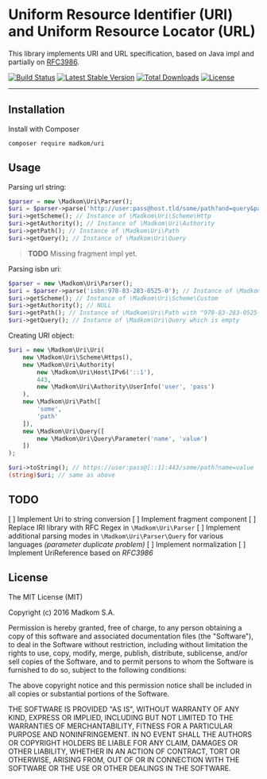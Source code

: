 Uniform Resource Identifier (URI) and Uniform Resource Locator (URL)
====================================================================

This library implements URI and URL specification, based on Java impl and partially on 
[RFC3986](https://tools.ietf.org/html/rfc3986). 

[![Build Status](https://travis-ci.org/madkom/uri.svg?branch=master)](https://travis-ci.org/madkom/uri)
[![Latest Stable Version](https://poser.pugx.org/madkom/uri/v/stable)](https://packagist.org/packages/madkom/uri)
[![Total Downloads](https://poser.pugx.org/madkom/uri/downloads)](https://packagist.org/packages/madkom/uri)
[![License](https://poser.pugx.org/madkom/uri/license)](https://packagist.org/packages/madkom/uri)

---

## Installation

Install with Composer

```
composer require madkom/uri
```

## Usage

Parsing url string:

```php
$parser = new \Madkom\Uri\Parser();
$uri = $parser->parse('http://user:pass@host.tld/some/path?and=query&param=2#fragment');
$uri->getScheme(); // Instance of \Madkom\Uri\Scheme\Http
$uri->getAuthority(); // Instance of \Madkom\Uri\Authority
$uri->getPath(); // Instance of \Madkom\Uri\Path
$uri->getQuery(); // Instance of \Madkom\Uri\Query
```

> **TODO** Missing fragment impl yet.

Parsing isbn uri:

```php
$parser = new \Madkom\Uri\Parser();
$uri = $parser->parse('isbn:978-83-283-0525-0'); // Instance of \Madkom\Uri\Uri
$uri->getScheme(); // Instance of \Madkom\Uri\Scheme\Custom
$uri->getAuthority(); // NULL
$uri->getPath(); // Instance of \Madkom\Uri\Path with "978-83-283-0525-0"
$uri->getQuery(); // Instance of \Madkom\Uri\Query which is empty
```

Creating URI object:

```php
$uri = new \Madkom\Uri\Uri(
    new \Madkom\Uri\Scheme\Https(),
    new \Madkom\Uri\Authority(
        new \Madkom\Uri\Host\IPv6('::1'),
        443,
        new \Madkom\Uri\Authority\UserInfo('user', 'pass')
    ),
    new \Madkom\Uri\Path([
        'some',
        'path'
    ]),
    new \Madkom\Uri\Query([
        new \Madkom\Uri\Query\Parameter('name', 'value')
    ])
);

$uri->toString(); // https://user:pass@[::1]:443/some/path?name=value
(string)$uri; // same as above
```

## TODO

[ ] Implement Uri to string conversion
[ ] Implement fragment component
[ ] Replace IRI library with RFC Regex in `\Madkom\Uri\Parser`
[ ] Implement additional parsing modes in `\Madkom\Uri\Parser\Query` for various languages _(parameter duplicate problem)_
[ ] Implement normalization
[ ] Implement UriReference based on *RFC3986*

## License

The MIT License (MIT)

Copyright (c) 2016 Madkom S.A.

Permission is hereby granted, free of charge, to any person obtaining a copy
of this software and associated documentation files (the "Software"), to deal
in the Software without restriction, including without limitation the rights
to use, copy, modify, merge, publish, distribute, sublicense, and/or sell
copies of the Software, and to permit persons to whom the Software is
furnished to do so, subject to the following conditions:

The above copyright notice and this permission notice shall be included in
all copies or substantial portions of the Software.

THE SOFTWARE IS PROVIDED "AS IS", WITHOUT WARRANTY OF ANY KIND, EXPRESS OR
IMPLIED, INCLUDING BUT NOT LIMITED TO THE WARRANTIES OF MERCHANTABILITY,
FITNESS FOR A PARTICULAR PURPOSE AND NONINFRINGEMENT. IN NO EVENT SHALL THE
AUTHORS OR COPYRIGHT HOLDERS BE LIABLE FOR ANY CLAIM, DAMAGES OR OTHER
LIABILITY, WHETHER IN AN ACTION OF CONTRACT, TORT OR OTHERWISE, ARISING FROM,
OUT OF OR IN CONNECTION WITH THE SOFTWARE OR THE USE OR OTHER DEALINGS IN
THE SOFTWARE.
